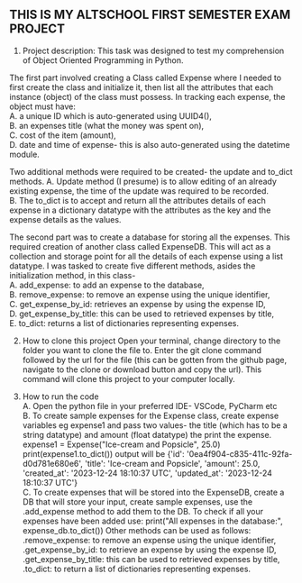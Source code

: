 ## THIS IS MY ALTSCHOOL FIRST SEMESTER EXAM PROJECT

1.	Project description:
This task was designed to test my comprehension of Object Oriented Programming in Python. 

The first part involved creating a Class called Expense where I needed to first create the class and initialize it, then list all the attributes that each instance (object) of the class must possess. 
In tracking each expense, the object must have: <br>
A. a unique ID which is auto-generated using UUID4(),<br> 
B. an expenses title (what the money was spent on),<br>
C. cost of the item (amount),<br>
D. date and time of expense- this is also auto-generated using the datetime module. <br>

Two additional methods were required to be created- the update and to_dict methods. 
A. Update method (I presume) is to allow editing of an already existing expense, the time of the update was required to be recorded. <br>
B. The to_dict is to accept and return all the attributes details of each expense in a dictionary datatype with the attributes as the key and the expense details as the values.<br>

The second part was to create a database for storing all the expenses. This required creation of another class called ExpenseDB. This will act as a collection and storage point for all the details of each expense using a list datatype. 
I was tasked to create five different methods, asides the initialization method, in this class- <br>
A. add_expense: to add an expense to the database, <br>
B. remove_expense: to remove an expense using the unique identifier, <br>
C. get_expense_by_id: retrieves an expense by using the expense ID, <br>
D. get_expense_by_title: this can be used to retrieved expenses by title, <br>
E. to_dict: returns a list of dictionaries representing expenses.<br>

2.	How to clone this project
Open your terminal, change directory to the folder you want to clone the file to. Enter the git clone command followed by the url for the file (this can be gotten from the github page, navigate to the clone or download button and copy the url). This command will clone this project to your computer locally. 

3.	How to run the code<br>
A. Open the python file in your preferred IDE- VSCode, PyCharm etc<br>
B. To create sample expenses for the Expense class, create expense variables eg expense1 and pass two values- the title (which has to be a string datatype) and amount (float datatype) the print the expense.
expense1 = Expense("Ice-cream and Popsicle", 25.0)
print(expense1.to_dict())
output will be {'id': '0ea4f904-c835-411c-92fa-d0d781e680e6', 'title': 'Ice-cream and Popsicle', 'amount': 25.0, 'created_at': '2023-12-24 18:10:37 UTC', 'updated_at': '2023-12-24 18:10:37 UTC'}<br>
C. To create expenses that will be stored into the ExpenseDB, create a DB that will store your input, create sample expenses, use the .add_expense method to add them to the DB. To check if all your expenses have been added use:
print("All expenses in the database:", expense_db.to_dict())
Other methods can be used as follows: .remove_expense: to remove an expense using the unique identifier, .get_expense_by_id: to retrieve an expense by using the expense ID, .get_expense_by_title: this can be used to retrieved expenses by title, .to_dict: to return a list of dictionaries representing expenses.
